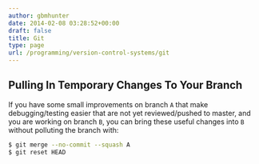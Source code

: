 ```yaml
---
author: gbmhunter
date: 2014-02-08 03:28:52+00:00
draft: false
title: Git
type: page
url: /programming/version-control-systems/git
---
```


## Pulling In Temporary Changes To Your Branch

If you have some small improvements on branch `A` that make debugging/testing easier that are not yet reviewed/pushed to master, and you are working on branch `B`, you can bring these useful changes into `B` without polluting the branch with:

```sh
$ git merge --no-commit --squash A
$ git reset HEAD
```